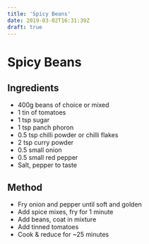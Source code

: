 ```yaml
---
title: 'Spicy Beans'
date: 2019-03-02T16:31:39Z
draft: true
---
```


# Spicy Beans

## Ingredients

- 400g beans of choice or mixed
- 1 tin of tomatoes
- 1 tsp sugar
- 1 tsp panch phoron
- 0.5 tsp chilli powder or chilli flakes
- 2 tsp curry powder
- 0.5 small onion
- 0.5 small red pepper
- Salt, pepper to taste

## Method

- Fry onion and pepper until soft and golden
- Add spice mixes, fry for 1 minute
- Add beans, coat in mixture
- Add tinned tomatoes
- Cook & reduce for ~25 minutes
